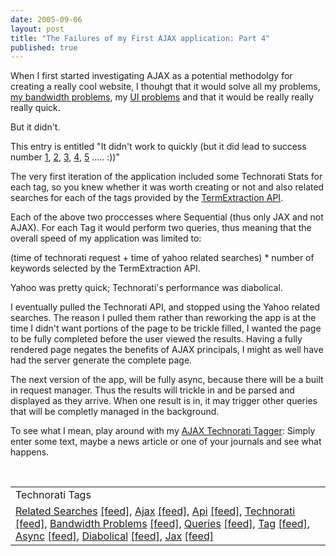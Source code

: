 ```yaml
---
date: 2005-09-06
layout: post
title: "The Failures of my First AJAX application: Part 4"
published: true
---
```

When I first started investigating AJAX as a potential methodolgy for creating a really cool website, I thouhgt that it would solve all my problems, <a href="http://www.kinlan.co.uk/2005/09/failures-of-my-first-ajax-application.html">my bandwidth problems</a>, my <a href="http://www.kinlan.co.uk/2005/09/failures-of-my-first-ajax-application_05.html">UI problems</a> and that it would be really really really quick.<p />But it didn't.<p />This entry is entitled "It didn't work to quickly (but it did lead to success number <a href="http://www.kinlan.co.uk/2005/08/successes-of-my-first-ajax-application.html">1</a>, <a href="http://www.kinlan.co.uk/2005/08/successes-of-my-first-ajax-application_14.html">2</a>, <a href="http://www.kinlan.co.uk/2005/08/successes-of-my-first-ajax-application_15.html">3</a>, <a href="http://www.kinlan.co.uk/2005/08/successes-of-my-first-ajax-application_16.html">4</a>, <a href="http://www.kinlan.co.uk/2005/08/successes-of-my-first-ajax-application_17.html">5</a> ..... :))"<p />The very first iteration of the application included some Technorati Stats for each tag, so you knew whether it was worth creating or not and also related searches for each of the tags provided by the <a href="http://developer.yahoo.net/">TermExtraction API</a>.<p />Each of the above two proccesses where Sequential (thus only JAX and not AJAX). For each Tag it would perform two queries, thus meaning that the overall speed of my application was limited to:<p />(time of technorati request + time of yahoo related searches) * number of keywords selected by the TermExtraction API.<p />Yahoo was pretty quick; Technorati's performance was diabolical.<p />I eventually pulled the Technorati API, and stopped using the Yahoo related searches. The reason I pulled them rather than reworking the app is at the time I didn't want portions of the page to be trickle filled, I wanted the page to be fully completed before the user viewed the results. Having a fully rendered page negates the benefits of AJAX principals, I might as well have had the server generate the complete page.<p />The next version of the app, will be fully async, because there will be a built in request manager. Thus the results will trickle in and be parsed and displayed as they arrive. When one result is in, it may trigger other queries that will be completly managed in the background.<p />To see what I mean, play around with my <a href="http://www.kinlan.co.uk/AjaxExperiments/AjaxTag">AJAX Technorati Tagger</a>:  Simply enter some text, maybe a news article or one of your journals and see what happens.<p /><br /><table class="TechnoratiHead TagHeader">
<tr><td>Technorati Tags</td></tr>
<tr class="Technorati"><td>
<a href="http://www.technorati.com/tag/Related" class="Tag" rel="tag">Related Searches</a> <a href="http://feeds.technorati.com/feed/posts/tag/Related" class="Tag">[feed]</a>, <a href="http://www.technorati.com/tag/Ajax" class="Tag" rel="tag">Ajax</a> <a href="http://feeds.technorati.com/feed/posts/tag/Ajax" class="Tag">[feed]</a>, <a href="http://www.technorati.com/tag/Api" class="Tag" rel="tag">Api</a> <a href="http://feeds.technorati.com/feed/posts/tag/Api" class="Tag">[feed]</a>, <a href="http://www.technorati.com/tag/Technorati" class="Tag" rel="tag">Technorati</a> <a href="http://feeds.technorati.com/feed/posts/tag/Technorati" class="Tag">[feed]</a>, <a href="http://www.technorati.com/tag/Bandwidth" class="Tag" rel="tag">Bandwidth Problems</a> <a href="http://feeds.technorati.com/feed/posts/tag/Bandwidth" class="Tag">[feed]</a>, <a href="http://www.technorati.com/tag/Queries" class="Tag" rel="tag">Queries</a> <a href="http://feeds.technorati.com/feed/posts/tag/Queries" class="Tag">[feed]</a>, <a href="http://www.technorati.com/tag/Tag" class="Tag" rel="tag">Tag</a> <a href="http://feeds.technorati.com/feed/posts/tag/Tag" class="Tag">[feed]</a>, <a href="http://www.technorati.com/tag/Async" class="Tag" rel="tag">Async</a> <a href="http://feeds.technorati.com/feed/posts/tag/Async" class="Tag">[feed]</a>, <a href="http://www.technorati.com/tag/Diabolical" class="Tag" rel="tag">Diabolical</a> <a href="http://feeds.technorati.com/feed/posts/tag/Diabolical" class="Tag">[feed]</a>, <a href="http://www.technorati.com/tag/Jax" class="Tag" rel="tag">Jax</a> <a href="http://feeds.technorati.com/feed/posts/tag/Jax" class="Tag">[feed]</a>
</td></tr>
</table><div class="blogger-post-footer"><img class="posterous_download_image" src="https://blogger.googleusercontent.com/tracker/8109338-112603998857016648?l=www.kinlan.co.uk%2Findex.html" height="1" alt="" width="1" /></div>


